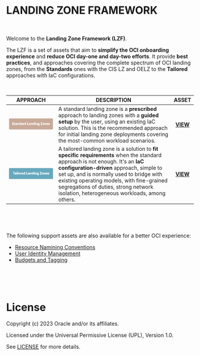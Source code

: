 # LANDING ZONE FRAMEWORK

&nbsp; 

Welcome to the **Landing Zone Framework (LZF)**. 

The LZF is a set of assets that aim to **simplify the OCI onboarding experience** and **reduce OCI day-one and day-two efforts**. It provide **best practices**, and approaches covering the complete spectrum of OCI landing zones, from the **Standards** ones with the CIS LZ and OELZ to the **Tailored** approaches with IaC configurations.  


&nbsp; 


| APPROACH  |  DESCRIPTION | ASSET  |  
|---|---|:---:|
| <a href="standard_landing_zones/standard_landing_zones.md" ><img src="images/slz.png" alt= “” width="600" height=""></a>  | A standard landing zone is a **prescribed** approach to landing zones with a **guided setup** by the user, using an existing IaC solution. This is the recommended approach for initial landing zone deployments covering the most-common workload scenarios.  | **[VIEW](/standard_landing_zones/standard_landing_zones.md)** | 
| <a href="tailored_landing_zones/tailored_landing_zones.md" ><img src="images/tlz.png" alt= “” width="600" height=""> </a>  | A tailored landing zone is a solution to **fit specific requirements** when the standard approach is not enough. It's an **IaC configuration-driven** approach, simple to set up, and is normally used to bridge with existing operating models, with fine-grained segregations of duties, strong network isolation, heterogeneous workloads, among others.  |  **[VIEW](/tailored_landing_zones/tailored_landing_zones.md)** |   | 
  

&nbsp; 

&nbsp; 


The following support assets are also available for a better OCI experience:
- [Resource Namining Conventions](/commons/resource_naming_conventions.md)
- [User Identity Management](/commons/user_identity_management.md)
- [Budgets and Tagging](/commons/budgets_and_tagging.md)


&nbsp; 

&nbsp; 


# License

Copyright (c) 2023 Oracle and/or its affiliates.

Licensed under the Universal Permissive License (UPL), Version 1.0.

See [LICENSE](https://github.com/oracle-devrel/technology-ngineering/blob/folder-structure/LICENSE) for more details.